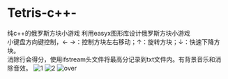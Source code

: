 # Tetris-c++-
纯c++的俄罗斯方块小游戏
利用easyx图形库设计俄罗斯方块小游戏  
小键盘方向键控制，← →：控制方块左右移动；↑：旋转方块；↓：快速下降方块。  
消除行会得分，使用ifstream头文件将最高分记录到txt文件内。有背景音乐和消除音效。
![1](https://user-images.githubusercontent.com/66019283/190573999-d7052380-f86a-444c-bd0d-65b7b05daaa4.png)
![2](https://user-images.githubusercontent.com/66019283/190574014-31eeaba4-f790-4e92-99a2-f7a810333f6c.png)
![over](https://user-images.githubusercontent.com/66019283/190574018-d9fe3bc1-5526-420c-bdb8-e908659f300f.png)
